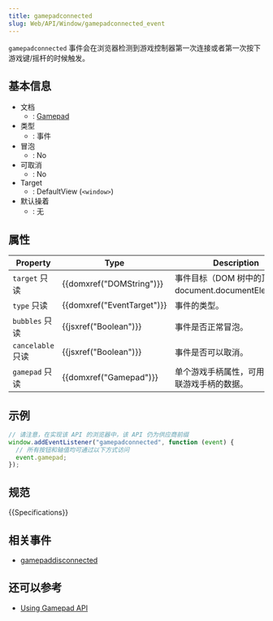 ```yaml
---
title: gamepadconnected
slug: Web/API/Window/gamepadconnected_event
---
```


`gamepadconnected` 事件会在浏览器检测到游戏控制器第一次连接或者第一次按下游戏键/摇杆的时候触发。

## 基本信息

- 文档
  - : [Gamepad](http://www.w3.org/TR/gamepad/#the-gamepadconnected-event)
- 类型
  - : 事件
- 冒泡
  - : No
- 可取消
  - : No
- Target
  - : DefaultView (`<window>`)
- 默认操着
  - : 无

## 属性

| Property          | Type                       | Description                                               |
| ----------------- | -------------------------- | --------------------------------------------------------- |
| `target` 只读     | {{domxref("DOMString")}}   | 事件目标（DOM 树中的顶层，即 document.documentElement）。 |
| `type` 只读       | {{domxref("EventTarget")}} | 事件的类型。                                              |
| `bubbles` 只读    | {{jsxref("Boolean")}}      | 事件是否正常冒泡。                                        |
| `cancelable` 只读 | {{jsxref("Boolean")}}      | 事件是否可以取消。                                        |
| `gamepad` 只读    | {{domxref("Gamepad")}}     | 单个游戏手柄属性，可用于访问关联游戏手柄的数据。          |

## 示例

```js
// 请注意，在实现该 API 的浏览器中，该 API 仍为供应商前缀
window.addEventListener("gamepadconnected", function (event) {
  // 所有按钮和轴值均可通过以下方式访问
  event.gamepad;
});
```

## 规范

{{Specifications}}

## 相关事件

- [gamepaddisconnected](/zh-CN/docs/Web/Reference/Events/gamepaddisconnected)

## 还可以参考

- [Using Gamepad API](/zh-CN/docs/API/Gamepad/Using_Gamepad_API)
